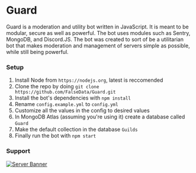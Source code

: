 # Guard
Guard is a moderation and utility bot written in JavaScript. 
It is meant to be modular, secure as well as powerful. The bot uses modules such as Sentry, MongoDB, and Discord.JS. 
The bot was created to sort of be a utilitarian bot that makes moderation and management of servers simple as possible, 
while still being powerful. 

### Setup
1. Install Node from `https://nodejs.org`, latest is reccomended
2. Clone the repo by doing `git clone https://github.com/FalseData/Guard.git`
3. Install the bot's dependencies with `npm install`
4. Rename `config.example.yml` to `config.yml`
5. Customize all the values in the config to desired values
6. In MongoDB Atlas (assuming you're using it) create a database called `Guard`
7. Make the default collection in the database `Guilds`
8. Finally run the bot with `npm start`

### Support
[![Server Banner](https://discordapp.com/api/guilds/542549878987816960/embed.png?style=banner2)](https://discord.gg/neAuN9n)